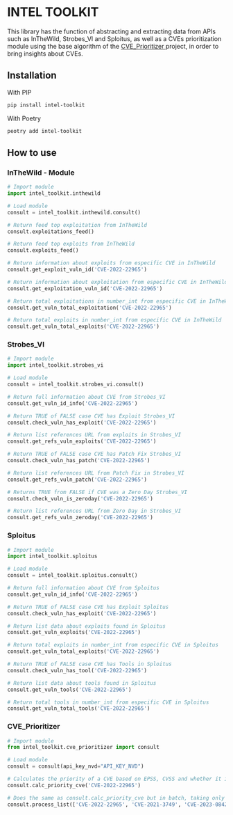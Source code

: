 # INTEL TOOLKIT

This library has the function of abstracting and extracting data from APIs such as InTheWild, Strobes_VI and Sploitus, as well as a CVEs prioritization module using the base algorithm of the [CVE_Prioritizer ](https://github.com/TURROKS/CVE_Prioritizer)project, in order to bring insights about CVEs.

## Installation

With PIP

```bash
pip install intel-toolkit
```

With Poetry

```bash
peotry add intel-toolkit
```

## How to use

### InTheWild - Module

```python
# Import module
import intel_toolkit.inthewild

# Load module
consult = intel_toolkit.inthewild.consult()

# Return feed top exploitation from InTheWild
consult.exploitations_feed()

# Return feed top exploits from InTheWild
consult.exploits_feed()

# Return information about exploits from especific CVE in InTheWild
consult.get_exploit_vuln_id('CVE-2022-22965')

# Return information about exploitation from especific CVE in InTheWild
consult.get_exploitation_vuln_id('CVE-2022-22965')

# Return total exploitations in number_int from especific CVE in InTheWild
consult.get_vuln_total_exploitation('CVE-2022-22965')

# Return total exploits in number_int from especific CVE in InTheWild
consult.get_vuln_total_exploits('CVE-2022-22965')
```

### Strobes_VI

```python
# Import module
import intel_toolkit.strobes_vi

# Load module
consult = intel_toolkit.strobes_vi.consult()

# Return full information about CVE from Strobes_VI
consult.get_vuln_id_info('CVE-2022-22965')

# Return TRUE of FALSE case CVE has Exploit Strobes_VI
consult.check_vuln_has_exploit('CVE-2022-22965')

# Return list references URL from exploits in Strobes_VI
consult.get_refs_vuln_exploits('CVE-2022-22965')

# Return TRUE of FALSE case CVE has Patch Fix Strobes_VI
consult.check_vuln_has_patch('CVE-2022-22965')

# Return list references URL from Patch Fix in Strobes_VI
consult.get_refs_vuln_patch('CVE-2022-22965')

# Returns TRUE from FALSE if CVE was a Zero Day Strobes_VI
consult.check_vuln_is_zeroday('CVE-2022-22965')

# Return list references URL from Zero Day in Strobes_VI
consult.get_refs_vuln_zeroday('CVE-2022-22965')
```

### Sploitus

```python
# Import module
import intel_toolkit.sploitus

# Load module
consult = intel_toolkit.sploitus.consult()

# Return full information about CVE from Sploitus
consult.get_vuln_id_info('CVE-2022-22965')

# Return TRUE of FALSE case CVE has Exploit Sploitus
consult.check_vuln_has_exploit('CVE-2022-22965')

# Return list data about exploits found in Sploitus
consult.get_vuln_exploits('CVE-2022-22965')

# Return total exploits in number_int from especific CVE in Sploitus
consult.get_vuln_total_exploits('CVE-2022-22965')

# Return TRUE of FALSE case CVE has Tools in Sploitus
consult.check_vuln_has_tool('CVE-2022-22965')

# Return list data about tools found in Sploitus
consult.get_vuln_tools('CVE-2022-22965')

# Return total tools in number_int from especific CVE in Sploitus
consult.get_vuln_total_tools('CVE-2022-22965')
```

### CVE_Prioritizer

```python
# Import module
from intel_toolkit.cve_prioritizer import consult

# Load module
consult = consult(api_key_nvd="API_KEY_NVD")

# Calculates the priority of a CVE based on EPSS, CVSS and whether it is present in the CISA_KEY
consult.calc_priority_cve('CVE-2022-22965')

# Does the same as consult.calc_priority_cve but in batch, taking only a list of CVEs as input
consult.process_list(['CVE-2022-22965', 'CVE-2021-3749', 'CVE-2023-0842'])
```
